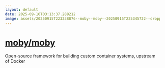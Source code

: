 ```yaml
---
layout: default
date: 2025-09-16T03:13:37.288212
image: assets/20250915T223238876--moby--moby--20250915T225345722--cropped.png
---
```


# [moby/moby](https://github.com/moby/moby)

Open-source framework for building custom container systems, upstream of Docker
